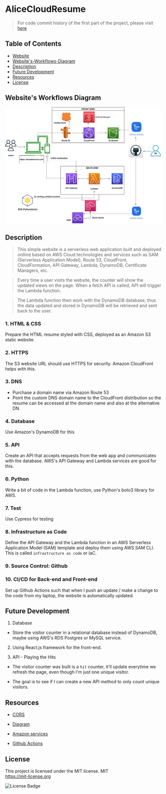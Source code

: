 # AliceCloudResume

> For code commit history of the first part of the project, please visit [here](https://github.com/thutuephan/TheCloudResumeChallenge)

## Table of Contents

- [Website](https://alicezenmind.com/)
- [Website's-Workflows-Diagram](#websites-workflows-diagram)
- [Description](#description)
- [Future Development](#future-development)
- [Resources](#resources)
- [License](#license)

## Website's Workflows Diagram

![AWS-workflows-diagram-part-1](https://github.com/thutuephan/AliceCloudResume/blob/main/src/images/AWS-website-diagram.jpg)


## Description

> This simple website is a serverless web application built and deployed onlline based on AWS Cloud technologies and services such as SAM (Serverless Application Model), Route 53, CloudFront, CloudFormation, API Gateway, Lambda, DynamoDB, Certificate Managers, etc.
    
> Every time a user visits the website, the counter will show the updated views on the page. When a fetch API is called, API  will trigger the Lambda function. 

> The Lambda function then work with the DynamoDB database, thus the data updated and stored in DynamoDB will be retrieved and sent back to the user. 


### 1. HTML & CSS

Prepare the HTML resume styled with CSS, deployed as an Amazon S3 static website.

### 2. HTTPS

The S3 website URL should use HTTPS for security. Amazon CloudFront helps with this.

### 3. DNS 

- Purchase a domain name via Amazon Route 53
- Point the custom DNS domain name to the CloudFront distribution so the resume can be accessed at the domain name and also at the alternative DN.

### 4. Database

Use Amazon's DynamoDB for this

### 5. API

Create an API that accepts requests from the web app and communicates with the database. AWS's API Gateway and Lambda services are good for this.

### 6. Python

Write a bit of code in the Lambda function, use Python's boto3 library for AWS.

### 7. Test

Use Cypress for testing

### 8. Infrastructure as Code

Define the API Gateway and the Lambda function in an AWS Serverless Application Model (SAM) template and deploy them using AWS SAM CLI. This is called `infrastructure as code` or IaC.

### 9. Source Control: Github

### 10. CI/CD for Back-end and Front-end

Set up Github Actions such that when I push an update / make a change to the code from my laptop, the website is automatically updated.

## Future Development

1. Database

- Store the visitor counter in a relational database instead of DynamoDB, maybe using AWS's RDS Postgres or MySQL service.

2. Using React.js framework for the front-end.

3. API - Playing the Hits

- The visitor counter was built is a `hit` counter, it'll update everytime we refresh the page, even though I'm just one unique visitor.

- The goal is to see if I can create a new API method to only count unique visitors.

## Resources

- [CORS](https://medium.com/@patrick.krisko/cors-in-api-gateway-3d615cc0d141)

- [Diagram](https://app.diagrams.net/)

- [Amazon services](https://aws.amazon.com/)

- [Github Actions](https://www.youtube.com/watch?v=i2aRzr4ymEk&t=193s)



## License 

This project is licensed under the MIT license.
  MIT
  <br>
  https://mit-license.org


![License Badge](https://img.shields.io/badge/license-MIT-blue.svg)